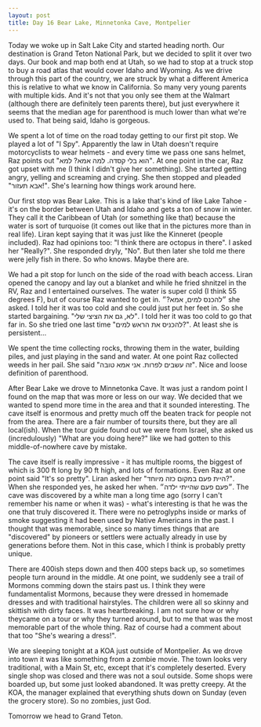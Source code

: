 ```yaml
---
layout: post
title: Day 16 Bear Lake, Minnetonka Cave, Montpelier
---
```


Today we woke up in Salt Lake City and started heading north. Our destination is Grand Teton National Park, but we decided to split it over two days. Our book and map both end at Utah, so we had to stop at a truck stop to buy a road atlas that would cover Idaho and Wyoming. As we drive through this part of the country, we are struck by what a different America this is relative to what we know in California. So many very young parents with multiple kids. And it's not that you only see them at the Walmart (although there are definitely teen parents there), but just everywhere it seems that the median age for parenthood is much lower than what we're used to. That being said, Idaho is gorgeous.

We spent a lot of time on the road today getting to our first pit stop. We played a lot of "I Spy". Apparently the law in Utah doesn't require motorcyclists to wear helmets - and every time we pass one sans helmet, Raz points out "הוא בלי קסדה. למה אמא? למא". At one point in the car, Raz got upset with me (I think I didn't give her something). She started getting angry, yelling and screaming and crying. She then stopped and pleaded "אבא תעזור!". She's learning how things work around here.

Our first stop was Bear Lake. This is a lake that's kind of like Lake Tahoe - it's on the border between Utah and Idaho and gets a ton of snow in winter. They call it the Caribbean of Utah (or something like that) because the water is sort of turquoise (it comes out like that in the pictures more than in real life). Liran kept saying that it was just like the Kinneret (people included). Raz had opinions too: "I think there are octopus in there". I asked her "Really?". She responded dryly, "No". But then later she told me there were jelly fish in there. So who knows. Maybe there are.

We had a pit stop for lunch on the side of the road with beach access. Liran opened the canopy and lay out a blanket and while he fried shnitzel in the RV, Raz and I entertained ourselves. The water is super cold (I think 55 degrees F), but of course Raz wanted to get in.  ״להכנס למים, אמא?״ she asked. I told her it was too cold and she could just put her feet in. So she started bargaining. "לא, גם את הציצי שלי". I told her it was too cold to go that far in. So she tried one last time "להכניס את הראש למים?". At least she is persistent...

We spent the time collecting rocks, throwing them in the water, building piles, and just playing in the sand and water. At one point Raz collected weeds in her pail. She said "זה עשבים לפרות. אני אמא טובה". Nice and loose definition of parenthood.

After Bear Lake we drove to Minnetonka Cave. It was just a random point I found on the map that was more or less on our way. We decided that we wanted to spend more time in the area and that it sounded interesting. The cave itself is enormous and pretty much off the beaten track for people not from the area. There are a fair number of toursits there, but they are all local(ish). When the tour guide found out we were from Israel, she asked us (incredulously) "What are you doing here?" like we had gotten to this middle-of-nowhere cave by mistake.

The cave itself is really impressive - it has multiple rooms, the biggest of which is 300 ft long by 90 ft high, and lots of formations. Even Raz at one point said "It's so pretty". Liran asked her "היית פעם במקום כזה מיוחד?". When she responded yes, he asked her when. ״פעם פעם שהייתי ילדה״. The cave was discovered by a white man a long time ago (sorry I can't remember his name or when it was) - what's interesting is that he was the one that truly discovered it. There were no petroglyphs inside or marks of smoke suggesting it had been used by Native Americans in the past. I thought that was memorable, since so many times things that are "discovered" by pioneers or settlers were actually already in use by generations before them. Not in this case, which I think is probably pretty unique.

There are 400ish steps down and then 400 steps back up, so sometimes people turn around in the middle. At one point, we suddenly see a trail of Mormons comming down the stairs past us. I think they were fundamentalist Mormons, because they were dressed in homemade dresses and with traditional hairstyles. The children were all so skinny and skittish with dirty faces. It was heartbreaking. I am not sure how or why theycame on a tour or why they turned around, but to me that was the most memorable part of the whole thing. Raz of course had a comment about that too "She's wearing a dress!". 

We are sleeping tonight at a KOA just outside of Montpelier. As we drove into town it was like something from a zombie movie. The town looks very traditional, with a Main St, etc, except that it's completely deserted. Every single shop was closed and there was not a soul outside. Some shops were boarded up, but some just looked abandoned. It was pretty creepy. At the KOA, the manager explained that everything shuts down on Sunday (even the grocery store). So no zombies, just God.

Tomorrow we head to Grand Teton. 
